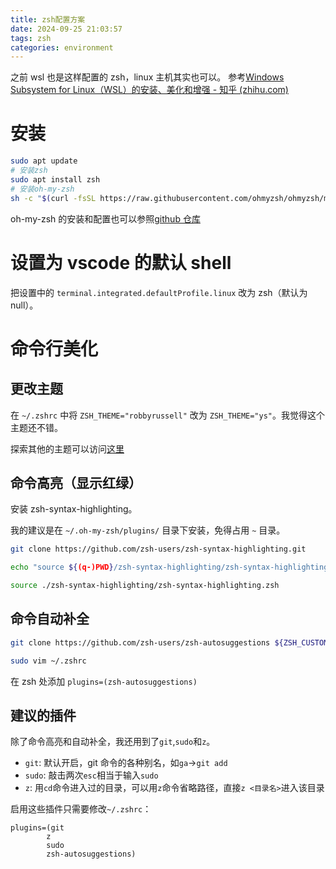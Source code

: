 ```yaml
---
title: zsh配置方案
date: 2024-09-25 21:03:57
tags: zsh
categories: environment
---
```


<meta name="referrer" content="no-referrer" />

之前 wsl 也是这样配置的 zsh，linux 主机其实也可以。
参考[Windows Subsystem for Linux（WSL）的安装、美化和增强 - 知乎 (zhihu.com)](https://zhuanlan.zhihu.com/p/340851697)

# 安装

```sh
sudo apt update
# 安装zsh
sudo apt install zsh
# 安装oh-my-zsh
sh -c "$(curl -fsSL https://raw.githubusercontent.com/ohmyzsh/ohmyzsh/master/tools/install.sh)"
```

oh-my-zsh 的安装和配置也可以参照[github 仓库](https://github.com/ohmyzsh/ohmyzsh/tree/master)

# 设置为 vscode 的默认 shell

把设置中的 `terminal.integrated.defaultProfile.linux` 改为 zsh（默认为 null）。

# 命令行美化

## 更改主题

在 `~/.zshrc` 中将 `ZSH_THEME="robbyrussell"` 改为 `ZSH_THEME="ys"`。我觉得这个主题还不错。

探索其他的主题可以访问[这里](https://github.com/ohmyzsh/ohmyzsh/wiki/External-themes)

## 命令高亮（显示红绿）

安装 zsh-syntax-highlighting。

我的建议是在 `~/.oh-my-zsh/plugins/` 目录下安装，免得占用 `~` 目录。

```bash
git clone https://github.com/zsh-users/zsh-syntax-highlighting.git
```

```bash
echo "source ${(q-)PWD}/zsh-syntax-highlighting/zsh-syntax-highlighting.zsh" >> ${ZDOTDIR:-$HOME}/.zshrc
```

```bash
source ./zsh-syntax-highlighting/zsh-syntax-highlighting.zsh
```

## 命令自动补全

```bash
git clone https://github.com/zsh-users/zsh-autosuggestions ${ZSH_CUSTOM:-~/.oh-my-zsh/custom}/plugins/zsh-autosuggestions
```

```bash
sudo vim ~/.zshrc
```

在 zsh 处添加 `plugins=(zsh-autosuggestions)`

## 建议的插件

除了命令高亮和自动补全，我还用到了`git`,`sudo`和`z`。

- `git`: 默认开启，git 命令的各种别名，如`ga`->`git add`
- `sudo`: 敲击两次`esc`相当于输入`sudo`
- `z`: 用`cd`命令进入过的目录，可以用`z`命令省略路径，直接`z <目录名>`进入该目录

启用这些插件只需要修改`~/.zshrc`：

```~/.zshrc
plugins=(git
        z
        sudo
        zsh-autosuggestions)
```
